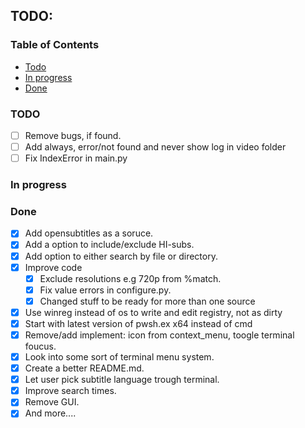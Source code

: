<h2 align="left">TODO:</h2>

### Table of Contents

- [Todo](#todo)
- [In progress](#progress)
- [Done](#authors)

### TODO <a name = "todo"></a>

- [ ] Remove bugs, if found.
- [ ] Add always, error/not found and never show log in video folder
- [ ] Fix IndexError in main.py

### In progress <a name = "progress"></a>

### Done <a name = "done"></a>

- [x] Add opensubtitles as a soruce.
- [x] Add a option to include/exclude HI-subs.
- [x] Add option to either search by file or directory.
- [x] Improve code
  - [x] Exclude resolutions e.g 720p from %match.
  - [x] Fix value errors in configure.py.
  - [x] Changed stuff to be ready for more than one source
- [x] Use winreg instead of os to write and edit registry, not as dirty
- [x] Start with latest version of pwsh.ex x64 instead of cmd
- [x] Remove/add implement: icon from context_menu, toogle terminal foucus.
- [x] Look into some sort of terminal menu system.
- [x] Create a better README.md.
- [x] Let user pick subtitle language trough terminal.
- [x] Improve search times.
- [x] Remove GUI.
- [x] And more....
